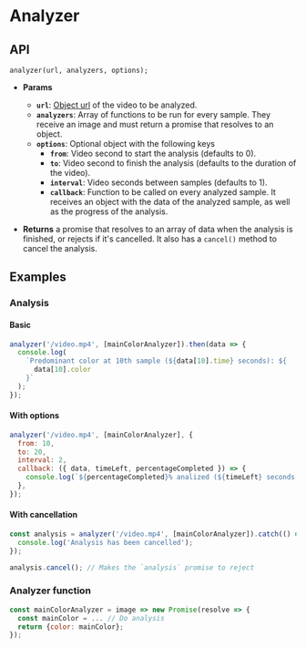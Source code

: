 # Analyzer

## API

```
analyzer(url, analyzers, options);
```

* **Params**

  * **`url`**: [Object url](https://developer.mozilla.org/docs/Web/API/URL/createObjectURL) of the video to be analyzed.
  * **`analyzers`**: Array of functions to be run for every sample. They receive an image and must return a promise that resolves to an object.
  * **`options`**: Optional object with the following keys
    * **`from`**: Video second to start the analysis (defaults to 0).
    * **`to`**: Video second to finish the analysis (defaults to the duration of the video).
    * **`interval`**: Video seconds between samples (defaults to 1).
    * **`callback`**: Function to be called on every analyzed sample. It receives an object with the data of the analyzed sample, as well as the progress of the analysis.

* **Returns** a promise that resolves to an array of data when the analysis is finished, or rejects if it's cancelled. It also has a `cancel()` method to cancel the analysis.

## Examples

### Analysis

#### Basic

```js
analyzer('/video.mp4', [mainColorAnalyzer]).then(data => {
  console.log(
    `Predominant color at 10th sample (${data[10].time} seconds): ${
      data[10].color
    }`
  );
});
```

#### With options

```js
analyzer('/video.mp4', [mainColorAnalyzer], {
  from: 10,
  to: 20,
  interval: 2,
  callback: ({ data, timeLeft, percentageCompleted }) => {
    console.log(`${percentageCompleted}% analized (${timeLeft} seconds left)`);
  },
});
```

#### With cancellation

```js
const analysis = analyzer('/video.mp4', [mainColorAnalyzer]).catch(() => {
  console.log('Analysis has been cancelled');
});

analysis.cancel(); // Makes the `analysis` promise to reject
```

### Analyzer function

```js
const mainColorAnalyzer = image => new Promise(resolve => {
  const mainColor = ... // Do analysis
  return {color: mainColor};
});
```
